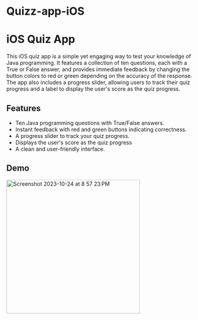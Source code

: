 # Quizz-app-iOS
# iOS Quiz App



This iOS quiz app is a simple yet engaging way to test your knowledge of Java programming. It features a collection of ten questions, each with a True or False answer, and provides immediate feedback by changing the button colors to red or green depending on the accuracy of the response. The app also includes a progress slider, allowing users to track their quiz progress and a label to display the user's score as the quiz progress.


## Features

- Ten Java programming questions with True/False answers.
- Instant feedback with red and green buttons indicating correctness.
- A progress slider to track your quiz progress.
- Displays the user's score as the quiz progress
- A clean and user-friendly interface.

## Demo

<img width="349" alt="Screenshot 2023-10-24 at 8 57 23 PM" src="https://github.com/deepakpatel-7/Quizz-app-iOS/assets/115283329/c9ea0ffd-e207-48cb-a090-da26b16fa301">



